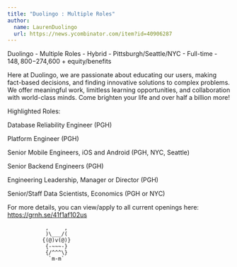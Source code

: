 ```yaml
---
title: "Duolingo : Multiple Roles"
author:
  name: LaurenDuolingo
  url: https://news.ycombinator.com/item?id=40906287
---
```

Duolingo - Multiple Roles - Hybrid - Pittsburgh&#x2F;Seattle&#x2F;NYC - Full-time - $148,800-$274,600 + equity&#x2F;benefits

Here at Duolingo, we are passionate about educating our users, making fact-based decisions, and finding innovative solutions to complex problems. We offer meaningful work, limitless learning opportunities, and collaboration with world-class minds. Come brighten your life and over half a billion more!

Highlighted Roles:

Database Reliability Engineer (PGH)

Platform Engineer (PGH)

Senior Mobile Engineers, iOS and Android (PGH, NYC, Seattle)

Senior Backend Engineers (PGH)

Engineering Leadership, Manager or Director (PGH)

Senior&#x2F;Staff Data Scientists, Economics (PGH or NYC)

For more details, you can view&#x2F;apply to all current openings here: <a href="https:&#x2F;&#x2F;grnh.se&#x2F;41f1af102us" rel="nofollow">https:&#x2F;&#x2F;grnh.se&#x2F;41f1af102us</a>

<pre><code>            ,     ,
            )\___&#x2F;(
           {(@)v(@)}
            {-~~~-}
            {&#x2F;^^^\}
             `m-m`</code></pre>
